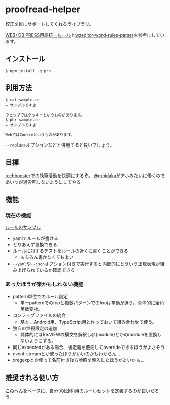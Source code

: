 # proofread-helper

校正を雑にサポートしてくれるライブラリ。

[WEB+DB PRESS用語統一ルール](https://gist.github.com/inao/f55e8232e150aee918b9)と[wzeditor-word-rules-parser](https://github.com/azu/wzeditor-word-rules-parser)を参考にしています。

## インストール

```
$ npm install -g prh
```

## 利用方法

```
$ cat sample.re
= サンプルですよ

ウェッブではクッキーというものがあります。
$ phr sample.re
= サンプルですよ

WebではCookieというものがあります。
```

`--replace`オプションなどと併用すると良いでしょう。

## 目標

[techbooster](http://techbooster.org/)での執筆活動を快適にするぞ。
[@mhidaka](https://twitter.com/mhidaka)がアホみたいに働くのであいつが過労死しないようにしてやる。

## 機能

### 現在の機能

[ルールのサンプル](https://github.com/vvakame/prh/blob/master/misc/sample.yml)

* yamlでルールが書ける
* とりあえず置換できる
* ルールに対するテストをルールの近くに書くことができる
    * もちろん書かなくてもよい
* `--yaml`や`--json`オプション付きで実行すると内部的にどういう正規表現が組み上げられているか確認できる

### あったほうが楽かもしれない機能

* pattern単位でのルール設定
    * 単一patternでのfooと複数パターンでのfooは挙動が違う。具体的に全角英数変換。
* コンフィグファイルの統合
    * 基本、Android用、TypeScript用と作っておいて組み合わせて使う。
* 独自の無視設定の追加
    * 具体的にはRe:VIEWの構文を解釈し@<list>{module}とかのmoduleを置換しないようにする。
* 同じexpectedがある場合、後定義を優先してoverrideできるほうがよさそう
* event-streamとか使ったほうがいいのかもわからん…
* xregexpとか使って名前付き後方参照を導入したほうがよいかも…

## 推奨される使い方

[このへん](https://github.com/vvakame/prh/blob/master/misc/WEB%2BDB_PRESS.yml)をベースに、自分(の団体)用のルールセットを定義するのが良いだろう。
